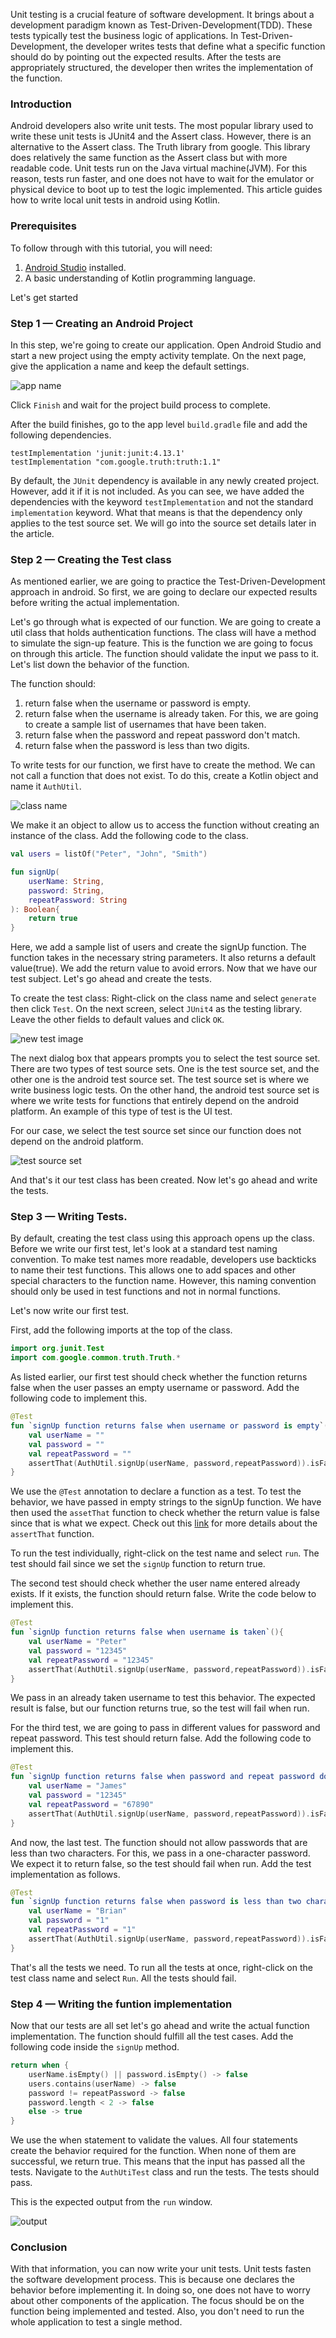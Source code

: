 Unit testing is a crucial feature of software development. It brings about a development paradigm known as Test-Driven-Development(TDD). These tests typically test the business logic of applications. In Test-Driven-Development, the developer writes tests that define what a specific function should do by pointing out the expected results. After the tests are appropriately structured, the developer then writes the implementation of the function.

### Introduction
Android developers also write unit tests. The most popular library used to write these unit tests is JUnit4 and the Assert class. However, there is an alternative to the Assert class. The Truth library from google. This library does relatively the same function as the Assert class but with more readable code. Unit tests run on the Java virtual machine(JVM). For this reason, tests run faster, and one does not have to wait for the emulator or physical device to boot up to test the logic implemented. This article guides how to write local unit tests in android using Kotlin.

### Prerequisites
To follow through with this tutorial, you will need:
  1. [Android Studio](https://developer.android.com/studio) installed.
  2. A basic understanding of Kotlin programming language.

Let's get started

### Step 1 — Creating an Android Project
In this step, we're going to create our application. Open Android Studio and start a new project using the empty activity template. On the next page, give the application a name and keep the default settings.

![app name](/engineering-education/building-local-unit-tests-in-android-kotlin/app-name.png)

Click `Finish` and wait for the project build process to complete.

After the build finishes, go to the app level `build.gradle` file and add the following dependencies.

```Gradle
testImplementation 'junit:junit:4.13.1'
testImplementation "com.google.truth:truth:1.1"
```

By default, the `JUnit` dependency is available in any newly created project. However, add it if it is not included. As you can see, we have added the dependencies with the keyword `testImplementation` and not the standard `implementation` keyword. What that means is that the dependency only applies to the test source set. We will go into the source set details later in the article.

### Step 2 — Creating the Test class
As mentioned earlier, we are going to practice the Test-Driven-Development approach in android. So first, we are going to declare our expected results before writing the actual implementation.

Let's go through what is expected of our function. We are going to create a util class that holds authentication functions. The class will have a method to simulate the sign-up feature. This is the function we are going to focus on through this article. The function should validate the input we pass to it. Let's list down the behavior of the function.

The function should:
  1. return false when the username or password is empty.
  2. return false when the username is already taken. For this, we are going to create a sample list of usernames that have been taken.
  3. return false when the password and repeat password don't match.
  4. return false when the password is less than two digits.

To write tests for our function, we first have to create the method. We can not call a function that does not exist. To do this, create a Kotlin object and name it `AuthUtil`.

![class name](/engineering-education/building-local-unit-tests-in-android-kotlin/class-name.png)

We make it an object to allow us to access the function without creating an instance of the class. Add the following code to the class.

```Kotlin
val users = listOf("Peter", "John", "Smith")

fun signUp(
    userName: String,
    password: String,
    repeatPassword: String
): Boolean{
    return true
}
```

Here, we add a sample list of users and create the signUp function. The function takes in the necessary string parameters. It also returns a default value(true). We add the return value to avoid errors. Now that we have our test subject. Let's go ahead and create the tests.

To create the test class:
Right-click on the class name and select `generate` then click `Test`.
On the next screen, select `JUnit4` as the testing library.
Leave the other fields to default values and click `OK`.

![new test image](/engineering-education/building-local-unit-tests-in-android-kotlin/test.png)

The next dialog box that appears prompts you to select the test source set. There are two types of test source sets. One is the test source set, and the other one is the android test source set. The test source set is where we write business logic tests. On the other hand, the android test source set is where we write tests for functions that entirely depend on the android platform. An example of this type of test is the UI test. 

For our case, we select the test source set since our function does not depend on the android platform.

![test source set](/engineering-education/building-local-unit-tests-in-android-kotlin/test-source.png)

And that's it our test class has been created. Now let's go ahead and write the tests.

### Step 3 — Writing Tests.
By default, creating the test class using this approach opens up the class. Before we write our first test, let's look at a standard test naming convention. To make test names more readable, developers use backticks to name their test functions. This allows one to add spaces and other special characters to the function name. However, this naming convention should only be used in test functions and not in normal functions.

Let's now write our first test.

First, add the following imports at the top of the class.

```Kotlin
import org.junit.Test
import com.google.common.truth.Truth.*
```

As listed earlier, our first test should check whether the function returns false when the user passes an empty username or password. Add the following code to implement this.

```Kotlin
@Test
fun `signUp function returns false when username or password is empty`(){
    val userName = ""
    val password = ""
    val repeatPassword = ""
    assertThat(AuthUtil.signUp(userName, password,repeatPassword)).isFalse()
}
```

We use the `@Test` annotation to declare a function as a test. To test the behavior, we have passed in empty strings to the signUp function. We have then used the `assetThat` function to check whether the return value is false since that is what we expect. Check out this [link](https://truth.dev/) for more details about the `assertThat` function. 

To run the test individually, right-click on the test name and select `run`. The test should fail since we set the `signUp` function to return true.

The second test should check whether the user name entered already exists. If it exists, the function should return false. Write the code below to implement this.

```Kotlin
@Test
fun `signUp function returns false when username is taken`(){
    val userName = "Peter"
    val password = "12345"
    val repeatPassword = "12345"
    assertThat(AuthUtil.signUp(userName, password,repeatPassword)).isFalse()
}
```
We pass in an already taken username to test this behavior. The expected result is false, but our function returns true, so the test will fail when run.

For the third test, we are going to pass in different values for password and repeat password. This test should return false. Add the following code to implement this.

```Kotlin
@Test
fun `signUp function returns false when password and repeat password don't match`(){
    val userName = "James"
    val password = "12345"
    val repeatPassword = "67890"
    assertThat(AuthUtil.signUp(userName, password,repeatPassword)).isFalse()
}
```

And now, the last test. The function should not allow passwords that are less than two characters. For this, we pass in a one-character password. We expect it to return false, so the test should fail when run. Add the test implementation as follows.

```Kotlin
@Test
fun `signUp function returns false when password is less than two characters`(){
    val userName = "Brian"
    val password = "1"
    val repeatPassword = "1"
    assertThat(AuthUtil.signUp(userName, password,repeatPassword)).isFalse()
}
```
That's all the tests we need. To run all the tests at once, right-click on the test class name and select `Run`. All the tests should fail.

### Step 4 — Writing the funtion implementation
Now that our tests are all set let's go ahead and write the actual function implementation. The function should fulfill all the test cases. Add the following code inside the `signUp` method.

```Kotlin
return when {
    userName.isEmpty() || password.isEmpty() -> false
    users.contains(userName) -> false
    password != repeatPassword -> false
    password.length < 2 -> false
    else -> true
}
```
We use the when statement to validate the values. All four statements create the behavior required for the function. When none of them are successful, we return true. This means that the input has passed all the tests. Navigate to the `AuthUtiTest` class and run the tests. The tests should pass.

This is the expected output from the `run` window.

![output](/engineering-education/building-local-unit-tests-in-android-kotlin/output.png)

### Conclusion
With that information, you can now write your unit tests. Unit tests fasten the software development process. This is because one declares the behavior before implementing it. In doing so, one does not have to worry about other components of the application. The focus should be on the function being implemented and tested. Also, you don't need to run the whole application to test a single method.